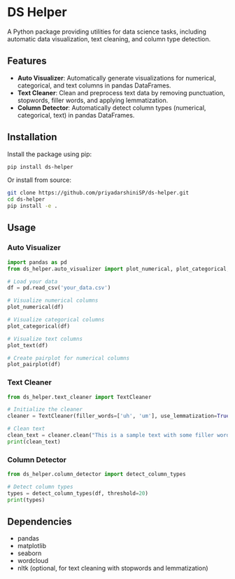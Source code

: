 # DS Helper

A Python package providing utilities for data science tasks, including automatic data visualization, text cleaning, and column type detection.

## Features

- **Auto Visualizer**: Automatically generate visualizations for numerical, categorical, and text columns in pandas DataFrames.
- **Text Cleaner**: Clean and preprocess text data by removing punctuation, stopwords, filler words, and applying lemmatization.
- **Column Detector**: Automatically detect column types (numerical, categorical, text) in pandas DataFrames.

## Installation

Install the package using pip:

```bash
pip install ds-helper
```

Or install from source:

```bash
git clone https://github.com/priyadarshiniSP/ds-helper.git
cd ds-helper
pip install -e .
```

## Usage

### Auto Visualizer

```python
import pandas as pd
from ds_helper.auto_visualizer import plot_numerical, plot_categorical, plot_text, plot_pairplot

# Load your data
df = pd.read_csv('your_data.csv')

# Visualize numerical columns
plot_numerical(df)

# Visualize categorical columns
plot_categorical(df)

# Visualize text columns
plot_text(df)

# Create pairplot for numerical columns
plot_pairplot(df)
```

### Text Cleaner

```python
from ds_helper.text_cleaner import TextCleaner

# Initialize the cleaner
cleaner = TextCleaner(filler_words=['uh', 'um'], use_lemmatization=True)

# Clean text
clean_text = cleaner.clean("This is a sample text with some filler words like uh and um.")
print(clean_text)
```

### Column Detector

```python
from ds_helper.column_detector import detect_column_types

# Detect column types
types = detect_column_types(df, threshold=20)
print(types)
```

## Dependencies

- pandas
- matplotlib
- seaborn
- wordcloud
- nltk (optional, for text cleaning with stopwords and lemmatization)
